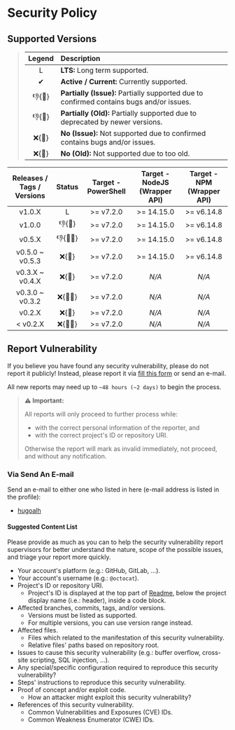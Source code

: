 # Security Policy

## Supported Versions

> | **Legend** | **Description** |
> |:-:|:--|
> | L | **LTS:** Long term supported. |
> | ✔ | **Active / Current:** Currently supported. |
> | 👎{🐛} | **Partially (Issue):** Partially supported due to confirmed contains bugs and/or issues. |
> | 👎{🧓} | **Partially (Old):** Partially supported due to deprecated by newer versions. |
> | ❌{🐛} | **No (Issue):** Not supported due to confirmed contains bugs and/or issues. |
> | ❌{🧓} | **No (Old):** Not supported due to too old. |

| **Releases / Tags / Versions** | **Status** | **Target - PowerShell** | **Target - NodeJS (Wrapper API)** | **Target - NPM (Wrapper API)** |
|:-:|:-:|:-:|:-:|:-:|
| v1.0.X | L | >= v7.2.0 | >= 14.15.0 | >= v6.14.8 |
| v1.0.0 | 👎{🐛} | >= v7.2.0 | >= 14.15.0 | >= v6.14.8 |
| v0.5.X | 👎{🐛🧓} | >= v7.2.0 | >= 14.15.0 | >= v6.14.8 |
| v0.5.0 \~ v0.5.3 | ❌{🐛} | >= v7.2.0 | >= 14.15.0 | >= v6.14.8 |
| v0.3.X \~ v0.4.X | ❌{🧓} | >= v7.2.0 | *N/A* | *N/A* |
| v0.3.0 \~ v0.3.2 | ❌{🐛🧓} | >= v7.2.0 | *N/A* | *N/A* |
| v0.2.X | ❌{🧓} | >= v7.2.0 | *N/A* | *N/A* |
| < v0.2.X | ❌{🐛🧓} | >= v7.2.0 | *N/A* | *N/A* |

## Report Vulnerability

If you believe you have found any security vulnerability, please do not report it publicly! Instead, please report it via [fill this form](https://forms.gle/iYjv8jGqkBzjy9yW9) or send an e-mail.

All new reports may need up to `~48 hours (~2 days)` to begin the process.

> **⚠ Important:**
>
> All reports will only proceed to further process while:
>
> - with the correct personal information of the reporter, and
> - with the correct project's ID or repository URI.
>
> Otherwise the report will mark as invalid immediately, not proceed, and without any notification.

### Via Send An E-mail

Send an e-mail to either one who listed in here (e-mail address is listed in the profile):

- [hugoalh](https://github.com/hugoalh)

#### Suggested Content List

Please provide as much as you can to help the security vulnerability report supervisors for better understand the nature, scope of the possible issues, and triage your report more quickly.

- Your account's platform (e.g.: GitHub, GitLab, ...).
- Your account's username (e.g.: `@octocat`).
- Project's ID or repository URI.
  - Project's ID is displayed at the top part of [Readme](./README.md), below the project display name (i.e.: header), inside a code block.
- Affected branches, commits, tags, and/or versions.
  - Versions must be listed as supported.
  - For multiple versions, you can use version range instead.
- Affected files.
  - Files which related to the manifestation of this security vulnerability.
  - Relative files' paths based on repository root.
- Issues to cause this security vulnerability (e.g.: buffer overflow, cross-site scripting, SQL injection, ...).
- Any special/specific configuration required to reproduce this security vulnerability?
- Steps' instructions to reproduce this security vulnerability.
- Proof of concept and/or exploit code.
  - How an attacker might exploit this security vulnerability?
- References of this security vulnerability.
  - Common Vulnerabilities and Exposures (CVE) IDs.
  - Common Weakness Enumerator (CWE) IDs.
